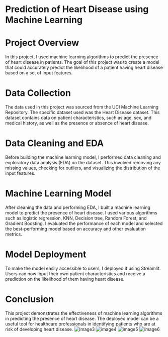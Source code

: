 # Prediction of Heart Disease using Machine Learning
# Project Overview
In this project, I used machine learning algorithms to predict the presence of heart disease in patients. The goal of this project was to create a model that could accurately predict the likelihood of a patient having heart disease based on a set of input features.

# Data Collection
The data used in this project was sourced from the UCI Machine Learning Repository. The specific dataset used was the Heart Disease dataset. This dataset contains data on patient characteristics, such as age, sex, and medical history, as well as the presence or absence of heart disease.

# Data Cleaning and EDA
Before building the machine learning model, I performed data cleaning and exploratory data analysis (EDA) on the dataset. This involved removing any missing values, checking for outliers, and visualizing the distribution of the input features.

# Machine Learning Model
After cleaning the data and performing EDA, I built a machine learning model to predict the presence of heart disease. I used various algorithms such as logistic regression, KNN, Decision tree, Random Forest, and Gradient Boosting. I evaluated the performance of each model and selected the best-performing model based on accuracy and other evaluation metrics.

# Model Deployment
To make the model easily accessible to users, I deployed it using Streamlit. Users can now input their own patient characteristics and receive a prediction on the likelihood of them having heart disease.

# Conclusion
This project demonstrates the effectiveness of machine learning algorithms in predicting the presence of heart disease. The deployed model can be a useful tool for healthcare professionals in identifying patients who are at risk of developing heart disease.
![image3](https://user-images.githubusercontent.com/109585845/236503300-1f8bebf2-5891-4a19-b435-752b714b81f5.png)
![image4](https://user-images.githubusercontent.com/109585845/236503312-181c3249-70cc-42a2-9dfa-fd2a6b46a1ac.png)
![image5](https://user-images.githubusercontent.com/109585845/236503315-a5055c99-4af0-4dbd-97fa-55619f8741fe.png)
![image6](https://user-images.githubusercontent.com/109585845/236503319-4cc17298-c5b0-4dc9-a50e-3c55c82dfe08.png)
